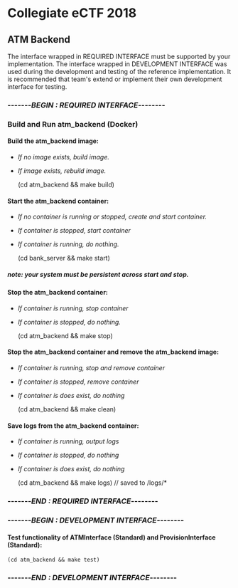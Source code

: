 # Collegiate eCTF 2018

## ATM Backend

The interface wrapped in REQUIRED INTERFACE must be supported by your implementation. The interface wrapped in DEVELOPMENT INTERFACE was used during the development and testing of the reference implementation. It is recommended that team's extend or implement their own development interface for testing.

### -------*BEGIN : REQUIRED INTERFACE*--------


### Build and Run atm_backend (Docker)

#### Build the atm_backend image:

* *If no image exists, build image.*
* *If image exists, rebuild image.*

    (cd atm_backend && make build)

#### Start the atm_backend container:

* *If no container is running or stopped, create and start container.*
* *If container is stopped, start container*
* *If container is running, do nothing.*

    (cd bank_server && make start)

##### *note: your system must be persistent across start and stop.*

#### Stop the atm_backend container:

* *If container is running, stop container*
* *If container is stopped, do nothing.*

    (cd atm_backend && make stop)

#### Stop the atm_backend container and remove the atm_backend image:

* *If container is running, stop and remove container*
* *If container is stopped, remove container*
* *If container is does exist, do nothing*

    (cd atm_backend && make clean)

#### Save logs from the atm_backend container:

* *If container is running, output logs*
* *If container is stopped, do nothing*
* *If container is does exist, do nothing*

    (cd atm_backend && make logs) // saved to /logs/*

### -------*END : REQUIRED INTERFACE*--------

### -------*BEGIN : DEVELOPMENT INTERFACE*--------

#### Test functionality of ATMInterface (Standard) and ProvisionInterface (Standard):

    (cd atm_backend && make test)

### -------*END : DEVELOPMENT INTERFACE*-------- 
